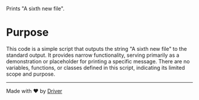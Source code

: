 <!--------------------------------------------------------------------------------->
<!-- IMPORTANT: This file is auto-generated by Driver (https://driver.ai). -------->
<!-- Manual edits may be overwritten on future commits. --------------------------->
<!--------------------------------------------------------------------------------->

Prints "A sixth new file".

# Purpose
This code is a simple script that outputs the string "A sixth new file" to the standard output. It provides narrow functionality, serving primarily as a demonstration or placeholder for printing a specific message. There are no variables, functions, or classes defined in this script, indicating its limited scope and purpose.

---
Made with ❤️ by [Driver](https://www.driver.ai/)